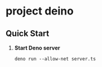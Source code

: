# project deino

## Quick Start

1. **Start Deno server**
    ```shell
    deno run --allow-net server.ts
    ```